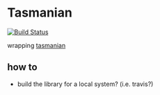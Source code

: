 # Tasmanian

[![Build Status](https://travis-ci.com/floswald/Tasmanian.jl.svg?branch=master)](https://travis-ci.com/floswald/Tasmanian.jl)

wrapping [tasmanian](https://github.com/ORNL/Tasmanian)

## how to

* build the library for a local system? (i.e. travis?)
